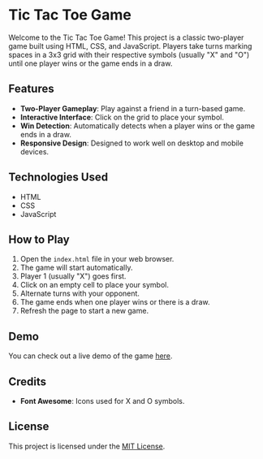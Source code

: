 # Tic Tac Toe Game

Welcome to the Tic Tac Toe Game! This project is a classic two-player game built using HTML, CSS, and JavaScript. Players take turns marking spaces in a 3x3 grid with their respective symbols (usually "X" and "O") until one player wins or the game ends in a draw.

## Features

- **Two-Player Gameplay**: Play against a friend in a turn-based game.
- **Interactive Interface**: Click on the grid to place your symbol.
- **Win Detection**: Automatically detects when a player wins or the game ends in a draw.
- **Responsive Design**: Designed to work well on desktop and mobile devices.

## Technologies Used

- HTML
- CSS
- JavaScript

## How to Play

1. Open the `index.html` file in your web browser.
2. The game will start automatically.
3. Player 1 (usually "X") goes first.
4. Click on an empty cell to place your symbol.
5. Alternate turns with your opponent.
6. The game ends when one player wins or there is a draw.
7. Refresh the page to start a new game.


## Demo

You can check out a live demo of the game [here](https://jasvanth-hub.github.io/Tic-Toc-Toe-Game/).

## Credits

- **Font Awesome**: Icons used for X and O symbols.

## License

This project is licensed under the [MIT License](LICENSE).
